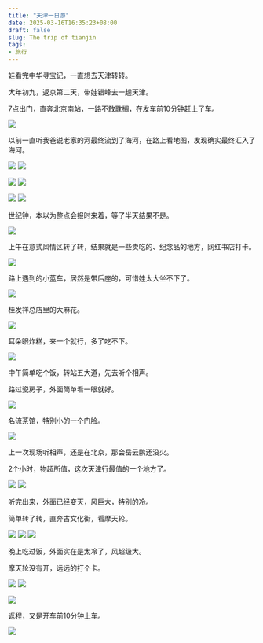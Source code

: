 ```yaml
---
title: "天津一日游"
date: 2025-03-16T16:35:23+08:00
draft: false
slug: The trip of tianjin
tags:
- 旅行
---
```


娃看完中华寻宝记，一直想去天津转转。

大年初九，返京第二天，带娃错峰去一趟天津。

7点出门，直奔北京南站，一路不敢耽搁，在发车前10分钟赶上了车。

![](IMG_0328.PNG)

以前一直听我爸说老家的河最终流到了海河，在路上看地图，发现确实最终汇入了海河。

![](WechatIMG128.jpg)
![](WechatIMG129.jpg)

![](WechatIMG130.jpg)
![](WechatIMG131.jpg)

![](WechatIMG151.jpg)
![](WechatIMG150.jpg)

世纪钟，本以为整点会报时来着，等了半天结果不是。

![](WechatIMG132.jpg)

上午在意式风情区转了转，结果就是一些卖吃的、纪念品的地方，网红书店打卡。

![](WechatIMG133.jpg)

路上遇到的小蓝车，居然是带后座的，可惜娃太大坐不下了。

![](WechatIMG134.jpg)

桂发祥总店里的大麻花。

![](WechatIMG135.jpg)

耳朵眼炸糕，来一个就行，多了吃不下。

![](WechatIMG136.jpg)

中午简单吃个饭，转站五大道，先去听个相声。

路过瓷房子，外面简单看一眼就好。

![](WechatIMG140.jpg)

名流茶馆，特别小的一个门脸。

![](WechatIMG137.jpg)

上一次现场听相声，还是在北京，那会岳云鹏还没火。

2个小时，物超所值，这次天津行最值的一个地方了。

![](WechatIMG138.jpg)
![](WechatIMG139.jpg)

听完出来，外面已经变天，风巨大，特别的冷。

简单转了转，直奔古文化街，看摩天轮。

![](WechatIMG141.jpg)
![](WechatIMG142.jpg)
![](WechatIMG143.jpg)

晚上吃过饭，外面实在是太冷了，风超级大。

摩天轮没有开，远远的打个卡。

![](WechatIMG146.jpg)
![](WechatIMG148.jpg)

![](WechatIMG147.jpg)

返程，又是开车前10分钟上车。

![](WechatIMG149.jpg)